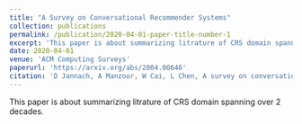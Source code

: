 ```yaml
---
title: "A Survey on Conversational Recommender Systems"
collection: publications
permalink: /publication/2020-04-01-paper-title-number-1
excerpt: 'This paper is about summarizing litrature of CRS domain spanning over 2 decades.'
date: 2020-04-01
venue: 'ACM Computing Surveys'
paperurl: 'https://arxiv.org/abs/2004.00646'
citation: 'D Jannach, A Manzoor, W Cai, L Chen, A survey on conversational recommender systems, arXiv preprint arXiv:2004.00646, 2020.'
---
```

This paper is about summarizing litrature of CRS domain spanning over 2 decades.



